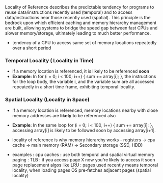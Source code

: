 Locality of Reference describes the predictable tendency for programs to reuse data/instructions recently used (temporal) and to access data/instructions near those recently used (spatial). This principle is the bedrock upon which efficient caching and memory hierarchy management are built, allowing systems to bridge the speed gap between fast CPUs and slower memory/storage, ultimately leading to much better performance.

- tendency of a CPU to access same set of memory locations repeatedly over a short period
### Temporal Locality ( Locality in Time)
- if a memory location is referenced, it is likely to be referenced **soon** 
 - **Example:** In for (i = 0; i < 100; i++) { sum += array[i]; }, the instructions for the loop body, the variable i, and the variable sum are all accessed repeatedly in a short time frame, exhibiting temporal locality.

### Spatial Locality (Locality in Space)
- If a memory location is referenced, memory locations nearby with close memory addresses are **likely** to be referenced also
- **Example:** In the same loop for (i = 0; i < 100; i++) { sum += array[i]; }, accessing array[i] is likely to be followed soon by accessing array[i+1].


- locality of reference is why memory hierarchy works
	  - registers -> cpu cache -> main memory (RAM) -> Secondary storage (SSD, HDD)
- examples : 
	  cpu caches : use both temporal and spatial
	  virtual memory paging : 
		  TLB : if you access page X now you're likely to access it soon
		  page replacement algos like LRU : pages used recently means temporal locality, when loading pages OS pre-fetches adjacent pages (spatial locality) 
